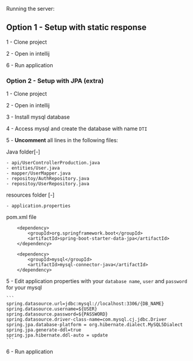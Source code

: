 Running the server:

## Option 1 - Setup with static response

1 - Clone project

2 - Open in intellij

6 - Run application

### Option 2 - Setup with JPA (extra)

1 - Clone project

2 - Open in intellij

3 - Install mysql database

4 - Access mysql and create the database with name `DTI`

5 - **Uncomment** all lines in the following files:

Java folder[-]

    - api/UserControllerProduction.java
    - entities/User.java
    - mapper/UserMapper.java
    - repositoy/AuthRepository.java
    - repositoy/UserRepository.java

resources folder [-]

    - application.properties
 
pom.xml file

		<dependency>
			<groupId>org.springframework.boot</groupId>
			<artifactId>spring-boot-starter-data-jpa</artifactId>
		</dependency>

        <dependency>
            <groupId>mysql</groupId>
            <artifactId>mysql-connector-java</artifactId>
        </dependency>

5 - Edit application properties with your `database name`, `user` and `password` for your mysql

    ```
    spring.datasource.url=jdbc:mysql://localhost:3306/{DB_NAME}
    spring.datasource.username=${USER}
    spring.datasource.password=${PASSWORD}
    spring.datasource.driver-class-name=com.mysql.cj.jdbc.Driver
    spring.jpa.database-platform = org.hibernate.dialect.MySQL5Dialect
    spring.jpa.generate-ddl=true
    spring.jpa.hibernate.ddl-auto = update
    ```

6 - Run application




